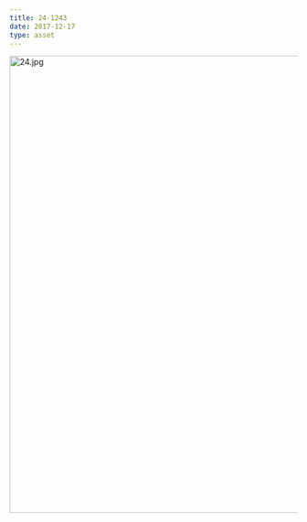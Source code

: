 ```yaml
---
title: 24-1243
date: 2017-12-17
type: asset
---
```

<img src="http://ccnmtl.columbia.edu/projects/histologylab/assets/images/24.jpg" width="800" alt="24.jpg" style="margin: 0;padding: 0;border: 0;">